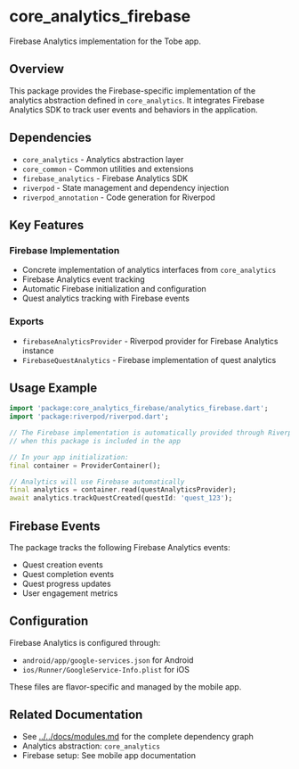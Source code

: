 # core_analytics_firebase

Firebase Analytics implementation for the Tobe app.

## Overview

This package provides the Firebase-specific implementation of the analytics abstraction defined in `core_analytics`. It integrates Firebase Analytics SDK to track user events and behaviors in the application.

## Dependencies

- `core_analytics` - Analytics abstraction layer
- `core_common` - Common utilities and extensions
- `firebase_analytics` - Firebase Analytics SDK
- `riverpod` - State management and dependency injection
- `riverpod_annotation` - Code generation for Riverpod

## Key Features

### Firebase Implementation
- Concrete implementation of analytics interfaces from `core_analytics`
- Firebase Analytics event tracking
- Automatic Firebase initialization and configuration
- Quest analytics tracking with Firebase events

### Exports
- `firebaseAnalyticsProvider` - Riverpod provider for Firebase Analytics instance
- `FirebaseQuestAnalytics` - Firebase implementation of quest analytics

## Usage Example

```dart
import 'package:core_analytics_firebase/analytics_firebase.dart';
import 'package:riverpod/riverpod.dart';

// The Firebase implementation is automatically provided through Riverpod
// when this package is included in the app

// In your app initialization:
final container = ProviderContainer();

// Analytics will use Firebase automatically
final analytics = container.read(questAnalyticsProvider);
await analytics.trackQuestCreated(questId: 'quest_123');
```

## Firebase Events

The package tracks the following Firebase Analytics events:
- Quest creation events
- Quest completion events
- Quest progress updates
- User engagement metrics

## Configuration

Firebase Analytics is configured through:
- `android/app/google-services.json` for Android
- `ios/Runner/GoogleService-Info.plist` for iOS

These files are flavor-specific and managed by the mobile app.

## Related Documentation

- See [../../docs/modules.md](../../docs/modules.md) for the complete dependency graph
- Analytics abstraction: `core_analytics`
- Firebase setup: See mobile app documentation
